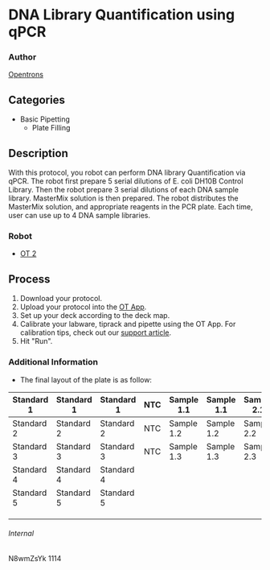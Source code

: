 # DNA Library Quantification using qPCR

### Author
[Opentrons](http://www.opentrons.com/)

## Categories
* Basic Pipetting
    * Plate Filling

## Description
With this protocol, you robot can perform DNA library Quantification via qPCR. The robot first prepare 5 serial dilutions of E. coli DH10B Control Library. Then the robot prepare 3 serial dilutions of each DNA sample library. MasterMix solution is then prepared. The robot distributes the MasterMix solution, and appropriate reagents in the PCR plate. Each time, user can use up to 4 DNA sample libraries.


### Robot
* [OT 2](https://opentrons.com/ot-2)

## Process
1. Download your protocol.
2. Upload your protocol into the [OT App](https://opentrons.com/ot-app).
3. Set up your deck according to the deck map.
4. Calibrate your labware, tiprack and pipette using the OT App. For calibration tips, check out our [support article](https://support.opentrons.com/ot-2/getting-started-software-setup/deck-calibration).
5. Hit "Run".

### Additional Information
* The final layout of the plate is as follow:  

| Standard 1 | Standard 1 | Standard 1 | NTC | Sample 1.1 | Sample 1.1 | Sample 2.1 | Sample 2.1 |   |   |   |   |
|------------|------------|------------|-----|------------|------------|------------|------------|---|---|---|---|
| Standard 2 | Standard 2 | Standard 2 | NTC | Sample 1.2 | Sample 1.2 | Sample 2.2 | Sample 2.2 |   |   |   |   |
| Standard 3 | Standard 3 | Standard 3 | NTC | Sample 1.3 | Sample 1.3 | Sample 2.3 | Sample 2.3 |   |   |   |   |
| Standard 4 | Standard 4 | Standard 4 |     |            |            |            |            |   |   |   |   |
| Standard 5 | Standard 5 | Standard 5 |     |            |            |            |            |   |   |   |   |
|            |            |            |     |            |            |            |            |   |   |   |   |
|            |            |            |     |            |            |            |            |   |   |   |   |
|            |            |            |     |            |            |            |            |   |   |   |   |


###### Internal
N8wmZsYk
1114